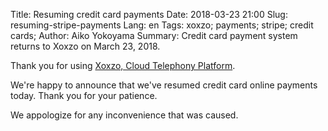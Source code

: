 Title: Resuming credit card payments
Date: 2018-03-23 21:00
Slug: resuming-stripe-payments
Lang: en
Tags: xoxzo; payments; stripe; credit cards; 
Author: Aiko Yokoyama
Summary: Credit card payment system returns to Xoxzo on March 23, 2018.

Thank you for using [Xoxzo, Cloud Telephony Platform](https://www.xoxzo.com/en/).

We're happy to announce that we've resumed credit card online payments today.
Thank you for your patience.

We appologize for any inconvenience that was caused. 
